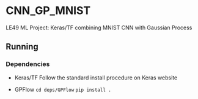 # CNN_GP_MNIST
LE49 ML Project: Keras/TF combining MNIST CNN with Gaussian Process


## Running

### Dependencies

* Keras/TF
Follow the standard install procedure on Keras website

* GPFlow
`cd deps/GPFlow`
`pip install .`

